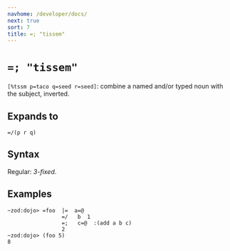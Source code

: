 ```yaml
---
navhome: /developer/docs/
next: true
sort: 7
title: =; "tissem"
---
```


# `=; "tissem"`

`[%tssm p=taco q=seed r=seed]`: combine a named and/or typed noun with the
subject, inverted.

## Expands to

```
=/(p r q)
```

## Syntax

Regular: *3-fixed*.

## Examples

```
~zod:dojo> =foo  |=  a=@
                 =/   b  1
                 =;   c=@  :(add a b c)
                 2
~zod:dojo> (foo 5)
8
```
